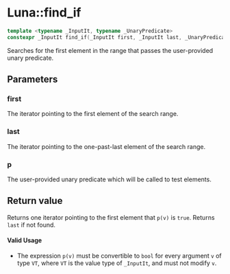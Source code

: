 # Luna::find_if

```c++
template <typename _InputIt, typename _UnaryPredicate>
constexpr _InputIt find_if(_InputIt first, _InputIt last, _UnaryPredicate p)
```

Searches for the first element in the range that passes the user-provided unary predicate. 



## Parameters
### first
The iterator pointing to the first element of the search range. 

### last
The iterator pointing to the one-past-last element of the search range. 

### p
The user-provided unary predicate which will be called to test elements. 

## Return value
Returns one iterator pointing to the first element that `p(v)` is `true`. Returns `last` if not found. 

#### Valid Usage
* The expression `p(v)` must be convertible to `bool` for every argument `v` of type `VT`, where `VT` is the value type of `_InputIt`, and must not modify `v`. 

